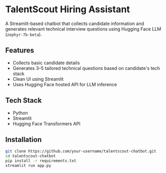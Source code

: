 # TalentScout Hiring Assistant

A Streamlit-based chatbot that collects candidate information and generates relevant technical interview questions using Hugging Face LLM (`zephyr-7b-beta`).

##  Features
- Collects basic candidate details
- Generates 3–5 tailored technical questions based on candidate's tech stack
- Clean UI using Streamlit
- Uses Hugging Face hosted API for LLM inference

## Tech Stack
- Python
- Streamlit
- Hugging Face Transformers API

## Installation
```bash
git clone https://github.com/your-username/talentscout-chatbot.git
cd talentscout-chatbot
pip install -r requirements.txt
streamlit run app.py
